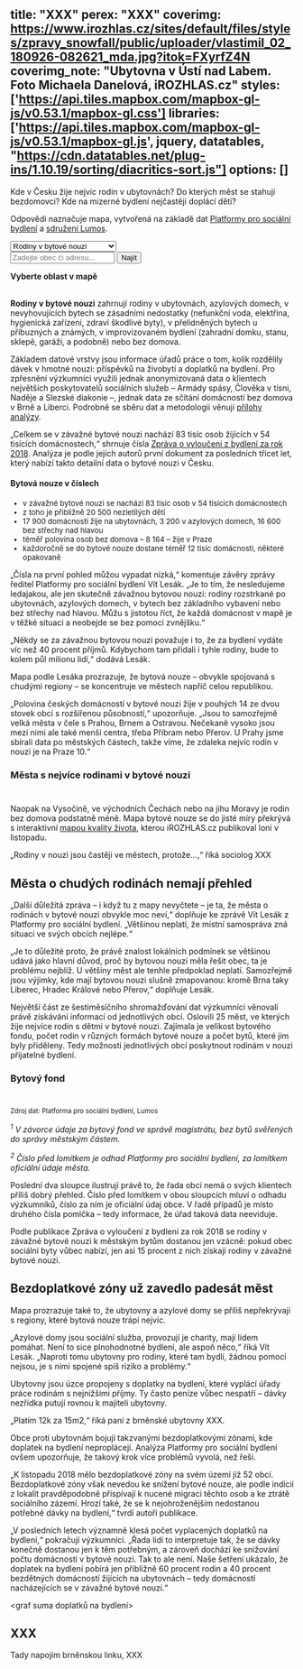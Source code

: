 title: "XXX"
perex: "XXX"
coverimg: https://www.irozhlas.cz/sites/default/files/styles/zpravy_snowfall/public/uploader/vlastimil_02_180926-082621_mda.jpg?itok=FXyrfZ4N
coverimg_note: "Ubytovna v Ústí nad Labem. Foto Michaela Danelová, iROZHLAS.cz"
styles: ['https://api.tiles.mapbox.com/mapbox-gl-js/v0.53.1/mapbox-gl.css']
libraries: ['https://api.tiles.mapbox.com/mapbox-gl-js/v0.53.1/mapbox-gl.js', jquery, datatables, "https://cdn.datatables.net/plug-ins/1.10.19/sorting/diacritics-sort.js"]
options: []
---

Kde v Česku žije nejvíc rodin v ubytovnách? Do kterých měst se stahují bezdomovci? Kde na mizerné bydlení nejčastěji doplácí děti?

Odpovědi naznačuje mapa, vytvořená na základě dat [Platformy pro sociální bydlení](https://socialnibydleni.org/) a [sdružení Lumos](https://www.wearelumos.org/czechrepublic/).

<wide>
<select id="topic_select">
	<option value="Rodiny v bytové nouzi">Rodiny v bytové nouzi</option>
	<option value="Rodiny na ubytovnách">Rodiny na ubytovnách</option>
	<option value="Rodiny v azylových domech">Rodiny v azylových domech</option>
	<option value="Osoby bez přístřeší">Osoby bez přístřeší</option>
</select>
<form action="?" id='frm-geocode'>
	<div class="inputs">
	<input type="text" id="inp-geocode" placeholder="Zadejte obec či adresu...">
	<input type="submit" id="inp-btn" value="Najít">
	</div>
</form>
<div id="map"></div>
<div id="legend"><b>Vyberte oblast v mapě</b></div>
</wide>

<br>

<div class="b-inline">
<div class="b-inline__wrap">
<div class="b-inline__content">
<div class="text-sm">
<p><b>Rodiny v bytové nouzi</b> zahrnují rodiny v ubytovnách, azylových domech, v nevyhovujících bytech se zásadními nedostatky (nefunkční voda, elektřina, hygienická zařízení, zdraví škodlivé byty), v přelidněných bytech u příbuzných a známých, v improvizovaném bydlení (zahradní domku, stanu, sklepě, garáži, a podobně) nebo bez domova.</p>

<p>Základem datové vrstvy jsou informace úřadů práce o tom, kolik rozdělily dávek v hmotné nouzi: příspěvků na živobytí a doplatků na bydlení. Pro zpřesnění výzkumníci využili jednak anonymizovaná data o klientech největších poskytovatelů sociálních služeb – Armády spásy, Člověka v tísni, Naděje a Slezské diakonie –, jednak data ze sčítání domácností bez domova v Brně a Liberci. Podrobně se sběru dat a metodologii věnují <a href="https://www.ditearodina.cz/images/Zpr%C3%A1va-o-vylou%C4%8Den%C3%AD-z-bydlen%C3%AD-za-rok-2018.pdf">přílohy analýzy</a>.</p>
</ul>
</div></div></div></div>

„Celkem se v závažné bytové nouzi nachází 83 tisíc osob žijících v 54 tisících domácnostech,“ shrnuje čísla [Zpráva o vyloučení z bydlení za rok 2018](https://www.ditearodina.cz/images/Zpr%C3%A1va-o-vylou%C4%8Den%C3%AD-z-bydlen%C3%AD-za-rok-2018.pdf). Analýza je podle jejích autorů první dokument za posledních třicet let, který nabízí takto detailní data o bytové nouzi v Česku.

<right>
<h4>Bytová nouze v číslech</h4>
<ul style="font-size: 13px !important">
	<li>v závažné bytové nouzi se nachází 83 tisíc osob v 54 tisících domácnostech</li>
	<li>z toho je přibližně 20 500 nezletilých dětí</li>
	<li>17 900 domácností žije na ubytovnách, 3 200 v azylových domech, 16 600 bez střechy nad hlavou</li>
	<li>téměř polovina osob bez domova – 8 164 – žije v Praze</li>
	<li>každoročně se do bytové nouze dostane téměř 12 tisíc domácností, některé opakovaně</li>
</ul>
</right>

„Čísla na první pohled můžou vypadat nízká,“ komentuje závěry zprávy ředitel Platformy pro sociální bydlení Vít Lesák. „Je to tím, že nesledujeme ledajakou, ale jen skutečně závažnou bytovou nouzi: rodiny rozstrkané po ubytovnách, azylových domech, v bytech bez základního vybavení nebo bez střechy nad hlavou. Můžu s jistotou říct, že každá domácnost v mapě je v těžké situaci a neobejde se bez pomoci zvnějšku.“

„Někdy se za závažnou bytovou nouzi považuje i to, že za bydlení vydáte víc než 40 procent příjmů. Kdybychom tam přidali i tyhle rodiny, bude to kolem půl milionu lidí,“ dodává Lesák.

Mapa podle Lesáka prozrazuje, že bytová nouze – obvykle spojovaná s chudými regiony – se koncentruje ve městech napříč celou republikou.

„Polovina českých domácností v bytové nouzi žije v pouhých 14 ze dvou stovek obcí s rozšířenou působností,“ upozorňuje. „Jsou to samozřejmě velká města v čele s Prahou, Brnem a Ostravou. Nečekaně vysoko jsou mezi nimi ale také menší centra, třeba Příbram nebo Přerov. U Prahy jsme sbírali data po městských částech, takže víme, že zdaleka nejvíc rodin v nouzi je na Praze 10.“

<h3>Města s nejvíce rodinami v bytové nouzi</h3>

<wide>
<div id="mestaid">
	<table id="mesta" class="display" style="width:100%; margin-bottom: 25px"></table>
</div>
</wide>

Naopak na Vysočině, ve východních Čechách nebo na jihu Moravy je rodin bez domova podstatně méně. Mapa bytové nouze se do jisté míry překrývá s interaktivní [mapou kvality života](https://www.irozhlas.cz/zpravy-domov/mapa-kvality-zivota-median-prokop-kscm-spd_1811220600_jab), kterou iROZHLAS.cz publikoval loni v listopadu.

„Rodiny v nouzi jsou častěji ve městech, protože...,“ říká sociolog XXX

## Města o chudých rodinách nemají přehled

„Další důležitá zpráva – i když tu z mapy nevyčtete – je ta, že města o rodinách v bytové nouzi obvykle moc neví,“ doplňuje ke zprávě Vít Lesák z Platformy pro sociální bydlení. „Většinou neplatí, že místní samospráva zná situaci ve svých obcích nejlépe.“

„Je to důležité proto, že právě znalost lokálních podmínek se většinou udává jako hlavní důvod, proč by bytovou nouzi měla řešit obec, ta je problému nejblíž. U většiny měst ale tenhle předpoklad neplatí. Samozřejmě jsou výjimky, kde mají bytovou nouzi slušně zmapovanou: kromě Brna taky Liberec, Hradec Králové nebo Přerov,“ doplňuje Lesák.

Největší část ze šestiměsíčního shromažďování dat výzkumníci věnovali právě získávání informací od jednotlivých obcí. Oslovili 25 měst, ve kterých žije nejvíce rodin s dětmi v bytové nouzi. Zajímala je velikost bytového fondu, počet rodin v různých formách bytové nouze a počet bytů, které jim byly přiděleny. Tedy možnosti jednotlivých obcí poskytnout rodinám v nouzi přijatelné bydlení.

<h3>Bytový fond</h3>

<wide>
<div id="bytyid">
	<table id="byty" class="display" style="width:100%; margin-bottom: 25px"></table>
</div>
</wide>

<a id="note1"></a>
<a id="note2"></a>

<small>Zdroj dat: Platforma pro sociální bydlení, Lumos</small>

_<sup>1</sup> V závorce údaje za bytový fond ve správě magistrátu, bez bytů svěřených do správy městským částem._

_<sup>2</sup> Číslo před lomítkem je odhad Platformy pro sociální bydlení, za lomítkem oficiální údaje města._

Poslední dva sloupce ilustrují právě to, že řada obcí nemá o svých klientech příliš dobrý přehled. Číslo před lomítkem v obou sloupcích mluví o odhadu výzkumníků, číslo za ním je oficiální údaj obce. V řadě případů je místo druhého čísla pomlčka – tedy informace, že úřad taková data neeviduje.

Podle publikace Zpráva o vyloučení z bydlení za rok 2018 se rodiny v závažné bytové nouzi k městským bytům dostanou jen vzácně: pokud obec sociální byty vůbec nabízí, jen asi 15 procent z nich získají rodiny v závažné bytové nouzi.

## Bezdoplatkové zóny už zavedlo padesát měst

Mapa prozrazuje také to, že ubytovny a azylové domy se příliš nepřekrývají s regiony, které bytová nouze trápí nejvíc.

„Azylové domy jsou sociální služba, provozují je charity, mají lidem pomáhat. Není to sice plnohodnotné bydlení, ale aspoň něco,“ říká Vít Lesák. „Naproti tomu ubytovny pro rodiny, které tam bydlí, žádnou pomocí nejsou, je s nimi spojené spíš riziko a problémy.“

Ubytovny jsou úzce propojeny s doplatky na bydlení, které vyplácí úřady práce rodinám s nejnižšími příjmy. Ty často peníze vůbec nespatří – dávky nezřídka putují rovnou k majiteli ubytovny.

„Platím 12k za 15m2,“ říká paní z brněnské ubytovny XXX.

Obce proti ubytovnám bojují takzvanými bezdoplatkovými zónami, kde doplatek na bydlení neproplácejí. Analýza Platformy pro sociální bydlení ovšem upozorňuje, že takový krok více problémů vyvolá, než řeší.

„K listopadu 2018 mělo bezdoplatkové zóny na svém území již 52 obcí. Bezdoplatkové zóny však nevedou ke snížení bytové nouze, ale podle indicií z lokalit pravděpodobně přispívají k nucené migraci těchto osob a ke ztrátě sociálního zázemí. Hrozí také, že se k nejohroženějším nedostanou potřebné dávky na bydlení,“ tvrdí autoři publikace.

„V posledních letech významně klesá počet vyplacených doplatků na bydlení,“ pokračují výzkumníci. „Řada lidí to interpretuje tak, že se dávky konečně dostanou jen k těm potřebným, a zároveň dochází ke snižování počtu domácností v bytové nouzi. Tak to ale není. Naše šetření ukázalo, že doplatek na bydlení pobírá jen přibližně 60 procent rodin a 40 procent bezdětných domácností žijících na ubytovnách – tedy domácností nacházejících se v závažné bytové nouzi.“

<graf suma doplatků na bydlení>

## XXX

Tady napojím brněnskou linku, XXX